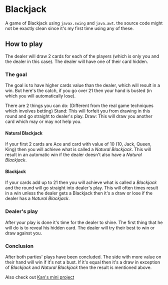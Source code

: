 # Blackjack
A game of Blackjack using `javax.swing` and `java.awt`. the source code might not be exactly clean since it's my first time using any of these.

## How to play
The dealer will draw 2 cards for each of the players (which is only you and the dealer in this case).
The dealer will have one of their card hidden.

### The goal
The goal is to have higher cards value than the dealer, which will result in a win.
But here's the catch, if you go over 21 then your hand is busted (in which you will automatically lose).

There are 2 things you can do: (Different from the real game techniques which involves betting)
Stand: This will forfeit you from drawing in this round and go straight to dealer's play.
Draw: This will draw you another card which may or may not help you.

#### Natural Blackjack
If your first 2 cards are Ace and card with value of 10 (10, Jack, Queen, King) then you will achieve what is called a *Natural Blackjack*.
This will result in an automatic win if the dealer doesn't also have a *Natural Blackjack*.

#### Blackjack
If your cards add up to 21 then you will achieve what is called a *Blackjack* and the round will go straight into dealer's play.
This will often times result in a win unless the dealer gets a Blackjack then it's a draw or lose if the dealer has a *Natural Blackjack*.

### Dealer's play
After your play is done it's time for the dealer to shine.
The first thing that he will do is to reveal his hidden card.
The dealer will try their best to win or draw against you.

### Conclusion
After both parties' plays have been concluded. 
The side with more value on their hand will win if it's not a bust.
If it's equal then it's a draw in exception of *Blackjack* and *Natural Blackjack* then the result is mentioned above.



Also check out [Kan's mini project](https://github.com/hoshizaki-iori/compro_java_mini_project)
